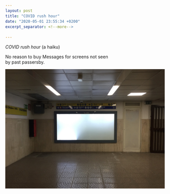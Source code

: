 ```yaml
---
layout: post
title: "COVID rush hour"
date: "2020-05-01 23:55:34 +0200"
excerpt_separator: <!--more-->

---
```


_COVID rush hour_ (a haiku)

No reason to buy  <!--more-->
Messages for screens not seen  
by past passersby.

![rush hour](/assets/images/rome-rush-hour.jpeg)
